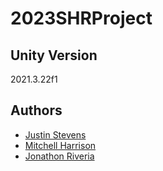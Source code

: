 # 2023SHRProject

## Unity Version
2021.3.22f1

## Authors
- [Justin Stevens]()
- [Mitchell Harrison]()
- [Jonathon Riveria]()
